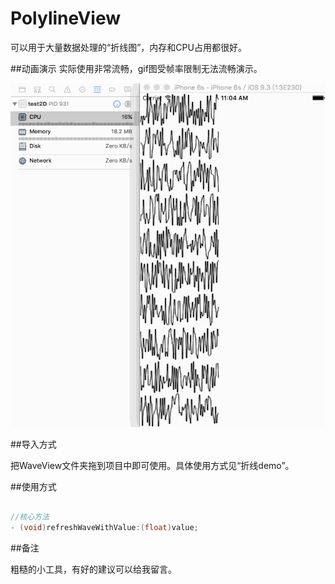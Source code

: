 # PolylineView
可以用于大量数据处理的“折线图”，内存和CPU占用都很好。

##动画演示
实际使用非常流畅，gif图受帧率限制无法流畅演示。

![image](https://github.com/BBD2008/PolylineView/raw/master/Image/naodianbo.gif)

##导入方式

把WaveView文件夹拖到项目中即可使用。具体使用方式见“折线demo”。

##使用方式

```Objective-C

//核心方法
- (void)refreshWaveWithValue:(float)value;

```

##备注

粗糙的小工具，有好的建议可以给我留言。
